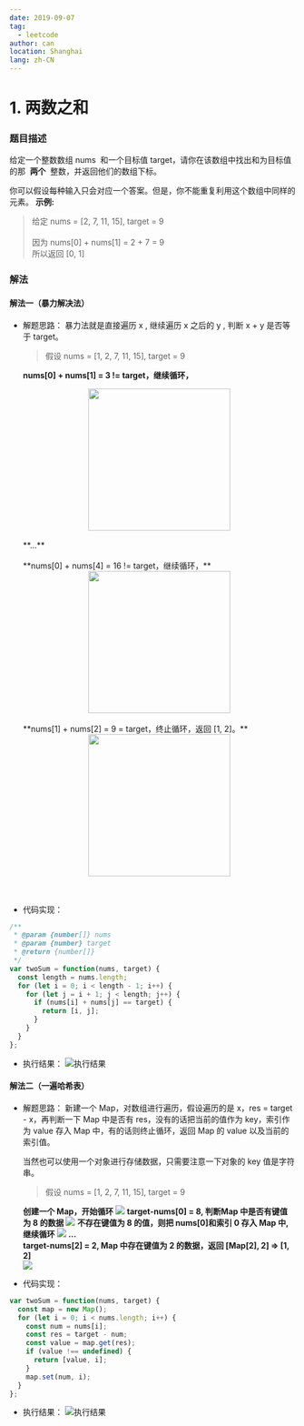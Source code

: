 ```yaml
---
date: 2019-09-07
tag:
  - leetcode
author: can
location: Shanghai
lang: zh-CN
---
```


# 1. 两数之和

### 题目描述

给定一个整数数组 nums  和一个目标值 target，请你在该数组中找出和为目标值的那  **两个**  整数，并返回他们的数组下标。

你可以假设每种输入只会对应一个答案。但是，你不能重复利用这个数组中同样的元素。
**示例:**

> 给定 nums = [2, 7, 11, 15], target = 9 <br/><br/> 因为 nums[0] + nums[1] = 2 + 7 = 9 <br/> 所以返回 [0, 1]

### 解法

#### 解法一（暴力解决法）

- 解题思路：
  暴力法就是直接遍历 x , 继续遍历 x 之后的 y , 判断 x + y 是否等于 target。

  > 假设 nums = [1, 2, 7, 11, 15], target = 9

  **nums[0] + nums[1] = 3 != target，继续循环，**
  <br/>
  <div style="text-align: center"><img src="https://raw.githubusercontent.com/volcanoliuc/vue-blog/images/images20190910093746.png" style="height: 250px;"/></div>
  <br/>
  **...**
  <br/>
  <br/>
  **nums[0] + nums[4] = 16 != target，继续循环，**
  <br/>
  <div style="text-align: center"><img src="https://raw.githubusercontent.com/volcanoliuc/vue-blog/images/images20190910094206.png" style="height: 250px;"/></div>
  <br/>
  **nums[1] + nums[2] = 9 = target，终止循环，返回 [1, 2]。**
  <br/>
  <div style="text-align: center"><img src="https://raw.githubusercontent.com/volcanoliuc/vue-blog/images/images20190910094501.png" style="height: 250px;"/></div>
  <br/>
  <br/>

- 代码实现：

```js
/**
 * @param {number[]} nums
 * @param {number} target
 * @return {number[]}
 */
var twoSum = function(nums, target) {
  const length = nums.length;
  for (let i = 0; i < length - 1; i++) {
    for (let j = i + 1; j < length; j++) {
      if (nums[i] + nums[j] == target) {
        return [i, j];
      }
    }
  }
};
```

- 执行结果：
  ![执行结果](https://raw.githubusercontent.com/volcanoliuc/vue-blog/images/images20190907140754.png)

#### 解法二（一遍哈希表）
- 解题思路：
  新建一个 Map，对数组进行遍历，假设遍历的是 x，res = target - x，再判断一下 Map 中是否有 res，没有的话把当前的值作为 key，索引作为 value 存入 Map 中，有的话则终止循环，返回 Map 的 value 以及当前的索引值。

  当然也可以使用一个对象进行存储数据，只需要注意一下对象的 key 值是字符串。

  > 假设 nums = [1, 2, 7, 11, 15], target = 9

  **创建一个 Map，开始循环**
  ![](https://i.loli.net/2019/09/10/ZDBMlYQcgeGKhFx.png)
  **target-nums[0] = 8, 判断Map 中是否有键值为 8 的数据**
  ![](https://i.loli.net/2019/09/10/5wbuCvD6VjUNJXg.png)
  **不存在键值为 8 的值，则把 nums[0]和索引 0 存入 Map 中, 继续循环**
  ![](https://i.loli.net/2019/09/10/C2x85jDXMTNrldo.png)
  **...**
  <br/>
  **target-nums[2] = 2, Map 中存在键值为 2 的数据，返回 [Map[2], 2] => [1, 2]**
  <br/>
  ![](https://i.loli.net/2019/09/10/SeU8sVLOzAtNcul.png)

- 代码实现：

```js
var twoSum = function(nums, target) {
  const map = new Map();
  for (let i = 0; i < nums.length; i++) {
    const num = nums[i];
    const res = target - num;
    const value = map.get(res);
    if (value !== undefined) {
      return [value, i];
    }
    map.set(num, i);
  }
};
```
- 执行结果：
  ![执行结果](https://raw.githubusercontent.com/volcanoliuc/vue-blog/images/images20190908095621.png)